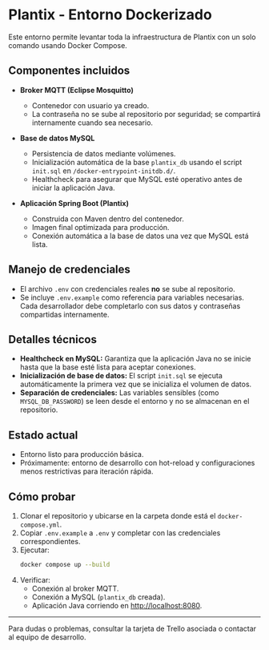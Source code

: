 # Plantix - Entorno Dockerizado

Este entorno permite levantar toda la infraestructura de Plantix con un solo comando usando Docker Compose.

## Componentes incluidos

- **Broker MQTT (Eclipse Mosquitto)**
  - Contenedor con usuario ya creado.
  - La contraseña no se sube al repositorio por seguridad; se compartirá internamente cuando sea necesario.

- **Base de datos MySQL**
  - Persistencia de datos mediante volúmenes.
  - Inicialización automática de la base `plantix_db` usando el script `init.sql` en `/docker-entrypoint-initdb.d/`.
  - Healthcheck para asegurar que MySQL esté operativo antes de iniciar la aplicación Java.

- **Aplicación Spring Boot (Plantix)**
  - Construida con Maven dentro del contenedor.
  - Imagen final optimizada para producción.
  - Conexión automática a la base de datos una vez que MySQL está lista.

## Manejo de credenciales

- El archivo `.env` con credenciales reales **no** se sube al repositorio.
- Se incluye `.env.example` como referencia para variables necesarias. Cada desarrollador debe completarlo con sus datos y contraseñas compartidas internamente.

## Detalles técnicos

- **Healthcheck en MySQL:** Garantiza que la aplicación Java no se inicie hasta que la base esté lista para aceptar conexiones.
- **Inicialización de base de datos:** El script `init.sql` se ejecuta automáticamente la primera vez que se inicializa el volumen de datos.
- **Separación de credenciales:** Las variables sensibles (como `MYSQL_DB_PASSWORD`) se leen desde el entorno y no se almacenan en el repositorio.

## Estado actual

- Entorno listo para producción básica.
- Próximamente: entorno de desarrollo con hot-reload y configuraciones menos restrictivas para iteración rápida.

## Cómo probar

1. Clonar el repositorio y ubicarse en la carpeta donde está el `docker-compose.yml`.
2. Copiar `.env.example` a `.env` y completar con las credenciales correspondientes.
3. Ejecutar:
   ```sh
   docker compose up --build
   ```
4. Verificar:
   - Conexión al broker MQTT.
   - Conexión a MySQL (`plantix_db` creada).
   - Aplicación Java corriendo en [http://localhost:8080](http://localhost:8080).

---

Para dudas o problemas, consultar la tarjeta de Trello asociada o contactar al equipo de desarrollo.
